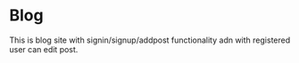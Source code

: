 # Blog
This is blog site with signin/signup/addpost functionality adn with registered user can edit post.
